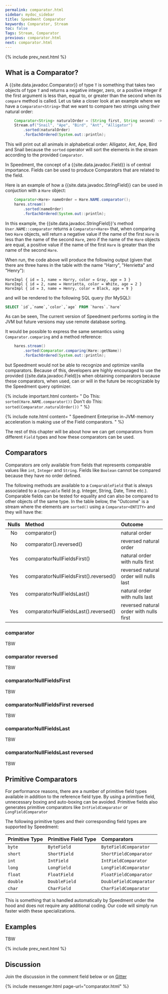 ```yaml
---
permalink: comparator.html
sidebar: mydoc_sidebar
title: Speedment Comparator
keywords: Comparator, Stream
toc: false
Tags: Stream, Comparator
previous: comparator.html
next: comparator.html
---
```


{% include prev_next.html %}

## What is a Comparator?

A {{site.data.javadoc.Comparator}} of type `T` is something that takes two objects of type `T` and returns a negative integer, zero, or a positive integer if the first argument is less than, equal to, or greater than the second when its `compare` method is called. Let us take a closer look at an example where we have a `Comparator<String>` that we want to compare two strings using their natural order:
``` java
    Comparator<String> naturalOrder = (String first, String second) -> first.compareTo(second);
    Stream.of("Snail", "Ape", "Bird", "Ant", "Alligator")
        .sorted(naturalOrder)
        .forEachOrdered(System.out::println);
```
This will print out all animals in alphabetical order: Alligator, Ant, Ape, Bird and Snail because the `sorted` operator will sort the elements in the stream according to the provided `Comparator`.

In Speedment, the concept of a {{site.data.javadoc.Field}} is of central importance. Fields can be used to produce Comparators that are related to the field.

Here is an example of how a {{site.data.javadoc.StringField}} can be used in conjuction with a `Hare` object:
``` java
    Comparator<Hare> nameOrder = Hare.NAME.comparator();
    hares.stream()
        .sorted(nameOrder)
        .forEachOrdered(System.out::println);
```
In this example, the {{site.data.javadoc.StringField}}'s method `User.NAME::comparator` returns a `Comparator<Hare>` that, when comparing two `Hare` objects, will return a negative value if the name of the first `Hare` is less than the name of the second `Hare`, zero if the name of the `Hare` objects are equal, a positive value if the name of the first `Hare` is greater than the name of the second `Hare`.

When run, the code above will produce the following output (given that there are three hares in the table with the name "Harry", "Henrietta" and "Henry"):
``` text
HareImpl { id = 1, name = Harry, color = Gray, age = 3 }
HareImpl { id = 2, name = Henrietta, color = White, age = 2 }
HareImpl { id = 3, name = Henry, color = Black, age = 9 }
```
and will be rendered to the following SQL query (for MySQL):
``` sql
SELECT `id`,`name`,`color`,`age` FROM `hares`.`hare`
```
As can be seen, The current version of Speedment performs sorting in the JVM but future versions may use remote database sorting.

It would be possible to express the same semantics using `Comparator.comparing` and a method reference:
``` java
    hares.stream()
        .sorted(Comparator.comparing(Hare::getName))
        .forEachOrdered(System.out::println);
```
but Speedment would not be able to recognize and optimize vanilla comparators. Because of this, developers are highly encouraged to use the provided {{site.data.javadoc.Field}}s when obtaining comparators because these comparators, 
when used, can or will in the future be recognizable by the Speedment query optimizer. 

{% include important.html content= "
Do This: `sorted(Hare.NAME.comparator())` 
Don't do This: `sorted(Comparator.naturalOrder())`
" %}

{% include note.html content= "
Speedment Enterprise in-JVM-memory acceleration is making use of the Field comparators.
" %}

The rest of this chapter will be about how we can get comparators from different `Field` types and how these comparators can be used.


## Comparators

Comparators are only available from fields that represents comparable values like `int`, `Integer` and `String`. Fields like `Boolean` cannot be compared because they have no order defined.

The following methods are available to a `ComparableField` that is
always associated to a `Comparable` field (e.g. Integer, String, Date, Time etc.).
Comparable fields can be tested for equality and can also be compared to other objects of the same type.
In the table below, the "Outcome" is a stream where the elements are `sorted()` using a `Comparator<ENTITY>` and they will have the:

| Nulls | Method                                 |  Outcome                                               |
| :--:  | :------------------------------------- | :----------------------------------------------------- |
| No    | comparator()                           | natural order                                          |
| No    | comparator().reversed()                | reversed natural order                                 |
| Yes   | comparatorNullFieldsFirst()            | natural order with nulls first                         |
| Yes   | comparatorNullFieldsFirst().reversed() | reversed natural order will nulls last                 |
| Yes   | comparatorNullFieldsLast()             | natural order with nulls last                          |
| Yes   | comparatorNullFieldsLast().reversed()  | reversed natural order with nulls first                |

### comparator
TBW

### comparator reversed
TBW

### comparatorNullFieldsFirst
TBW

### comparatorNullFieldsFirst reversed
TBW

### comparatorNullFieldsLast
TBW

### comparatorNullFieldsLast reversed
TBW

## Primitive Comparators
For performance reasons, there are a number of primitive field types available in addition to the reference field type. By using a primitive field, unnecessary boxing and auto-boxing can be avoided. Primitive fields also generates primitive comparators like `IntFieldComparator` or `LongFieldComparator`

The following primitive types and their corresponding field types are supported by Speedment:

| Primitive Type | Primitive Field Type   | Comparators              |
| :------------- | :--------------------- | :----------------------- |
| `byte`         | `ByteField`            | `ByteFieldComparator`    |
| `short`        | `ShortField`           | `ShortFieldComparator`   |
| `int`          | `IntField`             | `IntFieldComparator`     |
| `long`         | `LongField`            | `LongFieldComparator`    |
| `float`        | `FloatField`           | `FloatFieldComparator`   |
| `double`       | `DoubleField`          | `DoubleFieldComparator`  |
| `char`         | `CharField`            | `CharFieldComparator`    |

This is something that is handled automatically by Speedment under the hood and does not require any additional coding. Our code will simply run faster width these specializations.

## Examples
TBW

{% include prev_next.html %}

## Discussion
Join the discussion in the comment field below or on [Gitter](https://gitter.im/speedment/speedment)

{% include messenger.html page-url="comparator.html" %}